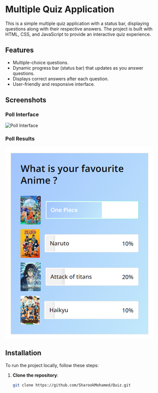 # Multiple Quiz Application

This is a simple multiple quiz application with a status bar, displaying questions along with their respective answers. The project is built with HTML, CSS, and JavaScript to provide an interactive quiz experience.

## Features

- Multiple-choice questions.
- Dynamic progress bar (status bar) that updates as you answer questions.
- Displays correct answers after each question.
- User-friendly and responsive interface.


## Screenshots

### Poll Interface
![Poll Interface]([https://github.com/SharookMohamed/SimplePoll/blob/master/Screenshot%20(78).png](https://github.com/SharookMohamed/Quiz/blob/master/quiz-img1))


### Poll Results
![Poll Results](https://github.com/SharookMohamed/SimplePoll/blob/master/Screenshot%20(80).png)


## Installation

To run the project locally, follow these steps:

1. **Clone the repository**:
   ```bash
   git clone https://github.com/SharookMohamed/Quiz.git
